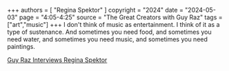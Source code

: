 +++
authors = [
  "Regina Spektor"
]
copyright = "2024"
date = "2024-05-03"
page = "4:05-4:25"
source = "The Great Creators with Guy Raz"
tags = ["art","music"]
+++
I don't think of music as entertainment. I think of it as a type of sustenance. And sometimes you need food, and sometimes you need water, and sometimes you need music, and sometimes you need paintings.

[Guy Raz Interviews Regina Spektor](https://www.thegreatcreators.com/episodes/spektor)
